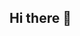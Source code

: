 ## Hi there 👋

<!--
**Thrust56/Thrust56** is a ✨ _special_ ✨ repository because its `README.md` (this file) appears on your GitHub profile.

Here are some ideas to get you started:

- 🔭 I’m currently working on GIT.
- 🌱 I’m currently learning GIT.
- 👯 I’m looking to collaborate on NADIE.
- 🤔 I’m looking for help with GIT.
- 💬 Ask me about GIT.
- 📫 How to reach me: GITHUB.
- 😄 Pronouns: wachin.
- ⚡ Fun fact: GIT.
-->
